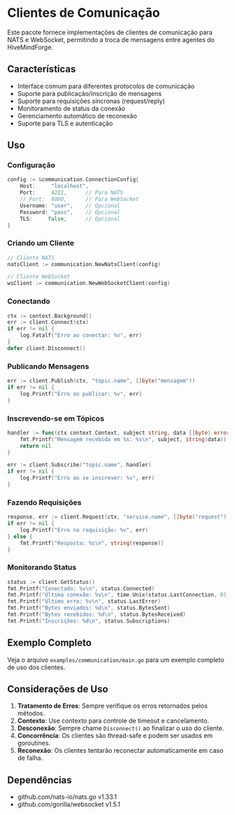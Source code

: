 # Clientes de Comunicação

Este pacote fornece implementações de clientes de comunicação para NATS e WebSocket, permitindo a troca de mensagens entre agentes do HiveMindForge.

## Características

- Interface comum para diferentes protocolos de comunicação
- Suporte para publicação/inscrição de mensagens
- Suporte para requisições síncronas (request/reply)
- Monitoramento de status da conexão
- Gerenciamento automático de reconexão
- Suporte para TLS e autenticação

## Uso

### Configuração

```go
config := &communication.ConnectionConfig{
    Host:     "localhost",
    Port:     4222,      // Para NATS
    // Port:  8080,      // Para WebSocket
    Username: "user",    // Opcional
    Password: "pass",    // Opcional
    TLS:     false,      // Opcional
}
```

### Criando um Cliente

```go
// Cliente NATS
natsClient := communication.NewNatsClient(config)

// Cliente WebSocket
wsClient := communication.NewWebSocketClient(config)
```

### Conectando

```go
ctx := context.Background()
err := client.Connect(ctx)
if err != nil {
    log.Fatalf("Erro ao conectar: %v", err)
}
defer client.Disconnect()
```

### Publicando Mensagens

```go
err := client.Publish(ctx, "topic.name", []byte("mensagem"))
if err != nil {
    log.Printf("Erro ao publicar: %v", err)
}
```

### Inscrevendo-se em Tópicos

```go
handler := func(ctx context.Context, subject string, data []byte) error {
    fmt.Printf("Mensagem recebida em %s: %s\n", subject, string(data))
    return nil
}

err := client.Subscribe("topic.name", handler)
if err != nil {
    log.Printf("Erro ao se inscrever: %v", err)
}
```

### Fazendo Requisições

```go
response, err := client.Request(ctx, "service.name", []byte("request"), 1000) // timeout em ms
if err != nil {
    log.Printf("Erro na requisição: %v", err)
} else {
    fmt.Printf("Resposta: %s\n", string(response))
}
```

### Monitorando Status

```go
status := client.GetStatus()
fmt.Printf("Conectado: %v\n", status.Connected)
fmt.Printf("Última conexão: %v\n", time.Unix(status.LastConnection, 0))
fmt.Printf("Último erro: %v\n", status.LastError)
fmt.Printf("Bytes enviados: %d\n", status.BytesSent)
fmt.Printf("Bytes recebidos: %d\n", status.BytesReceived)
fmt.Printf("Inscrições: %d\n", status.Subscriptions)
```

## Exemplo Completo

Veja o arquivo `examples/communication/main.go` para um exemplo completo de uso dos clientes.

## Considerações de Uso

1. **Tratamento de Erros**: Sempre verifique os erros retornados pelos métodos.
2. **Contexto**: Use contexto para controle de timeout e cancelamento.
3. **Desconexão**: Sempre chame `Disconnect()` ao finalizar o uso do cliente.
4. **Concorrência**: Os clientes são thread-safe e podem ser usados em goroutines.
5. **Reconexão**: Os clientes tentarão reconectar automaticamente em caso de falha.

## Dependências

- github.com/nats-io/nats.go v1.33.1
- github.com/gorilla/websocket v1.5.1 